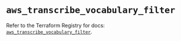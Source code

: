# `aws_transcribe_vocabulary_filter`

Refer to the Terraform Registry for docs: [`aws_transcribe_vocabulary_filter`](https://registry.terraform.io/providers/hashicorp/aws/4.67.0/docs/resources/transcribe_vocabulary_filter).
